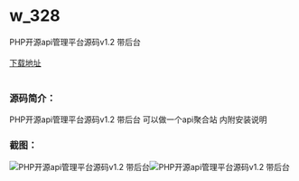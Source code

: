# w_328
PHP开源api管理平台源码v1.2 带后台
<br/></br>
[下载地址](https://www.uuid2.com/328.html "下载地址")
<br/></br>
<h3>源码简介：</h3>
<p>PHP开源api管理平台源码v1.2 带后台 可以做一个api聚合站 内附安装说明<p>
<h3>截图：</h3>
<img src="https://www.uuid2.com/wp-content/uploads/img/202105/a36533a711.jpg" alt="PHP开源api管理平台源码v1.2 带后台"><img src="https://www.uuid2.com/wp-content/uploads/img/202105/a36533a351.jpg" alt="PHP开源api管理平台源码v1.2 带后台">
